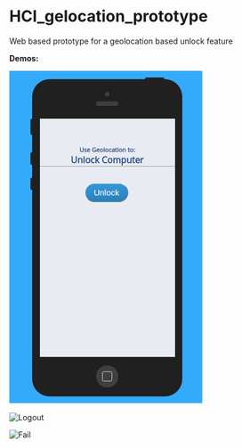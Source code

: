 # HCI_gelocation_prototype
Web based prototype for a geolocation based unlock feature


__Demos:__

![Login](img/Login.png)

![Logout](https://github.com/als5ev/HCI_gelocation_prototype/img/Logout.png)

![Fail](https://github.com/als5ev/HCI_gelocation_prototype/img/Fail.png)


